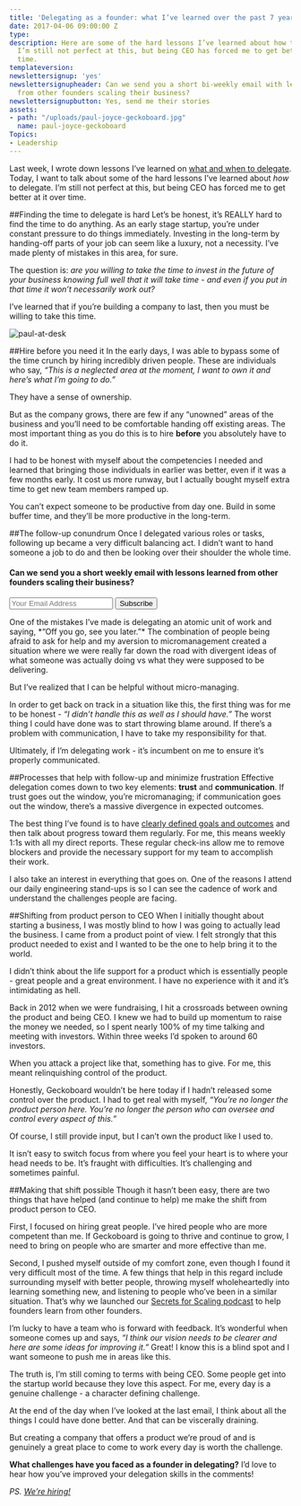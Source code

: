 ```yaml
---
title: 'Delegating as a founder: what I’ve learned over the past 7 years (Part 2)'
date: 2017-04-06 09:00:00 Z
type: 
description: Here are some of the hard lessons I’ve learned about how to delegate.
  I’m still not perfect at this, but being CEO has forced me to get better at it over
  time.
templateversion: 
newslettersignup: 'yes'
newslettersignupheader: Can we send you a short bi-weekly email with lessons learned
  from other founders scaling their business?
newslettersignupbutton: Yes, send me their stories
assets:
- path: "/uploads/paul-joyce-geckoboard.jpg"
  name: paul-joyce-geckoboard
Topics:
- Leadership
---
```


Last week, I wrote down lessons I’ve learned on <a href="https://www.geckoboard.com/blog/delegating-as-a-founder-what-ive-learned-over-7-years-part-1/" target="_blank">what and when to delegate</a>. Today, I want to talk about some of the hard lessons I’ve learned about *how* to delegate. I’m still not perfect at this, but being CEO has forced me to get better at it over time. 

##Finding the time to delegate is hard 
Let’s be honest, it’s REALLY hard to find the time to do anything. As an early stage startup, you’re under constant pressure to do things immediately. Investing in the long-term by handing-off parts of your job can seem like a luxury, not a necessity. I’ve made plenty of mistakes in this area, for sure.

The question is: *are you willing to take the time to invest in the future of your business knowing full well that it will take time - and even if you put in that time it won’t necessarily work out?*

I’ve learned that if you’re building a company to last, then you must be willing to take this time.

![paul-at-desk](/uploads/paul-joyce-geckoboard.jpg)

##Hire before you need it
In the early days, I was able to bypass some of the time crunch by hiring incredibly driven people. These are individuals who say, *“This is a neglected area at the moment, I want to own it and here’s what I’m going to do.”* 

They have a sense of ownership.

But as the company grows, there are few if any “unowned” areas of the business and you’ll need to be comfortable handing off existing areas. The most important thing as you do this is to hire **before** you absolutely have to do it. 

I had to be honest with myself about the competencies I needed and learned that bringing those individuals in earlier was better, even if it was a few months early. It cost us more runway, but I actually bought myself extra time to get new team members ramped up. 

You can’t expect someone to be productive from day one. Build in some buffer time, and they’ll be more productive in the long-term.

##The follow-up conundrum
Once I delegated various roles or tasks, following up became a very difficult balancing act. I didn’t want to hand someone a job to do and then be looking over their shoulder the whole time. 

<div class="blog-newsletter-signup inside">
<h4 class="newsletter-signup-head">Can we send you a short weekly email with lessons learned from other founders scaling their business?</h4>
<form action="//geckoboard.us1.list-manage.com/subscribe/post?u=f8c11c17753d5c653c8d22b3d&amp;id=d7a449ccce" method="post" id="mc-embedded-subscribe-form" name="mc-embedded-subscribe-form" class="validate form-wrapper" target="_blank" novalidate="">
<input type="email" value="" name="EMAIL" class="required email" placeholder="Your Email Address" id="mce-EMAIL">
<input type="submit" value="Subscribe" name="subscribe" id="mc-embedded-subscribe" class="button"></form>
</div>
One of the mistakes I’ve made is delegating an atomic unit of work and saying, *“Off you go, see you later.”* The combination of people being afraid to ask for help and my aversion to micromanagement created a situation where we were really far down the road with divergent ideas of what someone was actually doing vs what they were supposed to be delivering. 

But I’ve realized that I can be helpful without micro-managing.

In order to get back on track in a situation like this, the first thing was for me to be honest - *“I didn’t handle this as well as I should have.”* The worst thing I could have done was to start throwing blame around. If there’s a problem with communication, I have to take my responsibility for that. 

Ultimately, if I’m delegating work - it’s incumbent on me to ensure it’s properly communicated. 

##Processes that help with follow-up and minimize frustration
Effective delegation comes down to two key elements: **trust** and **communication**. If trust goes out the window, you’re micromanaging; if communication goes out the window, there’s a massive divergence in expected outcomes.

The best thing I’ve found is to have <a href="https://www.geckoboard.com/blog/okrs-objectives-and-key-results/" target="_blank">clearly defined goals and outcomes</a> and then talk about progress toward them regularly. For me, this means weekly 1:1s with all my direct reports. These regular check-ins allow me to remove blockers and provide the necessary support for my team to accomplish their work.

I also take an interest in everything that goes on. One of the reasons I attend our daily engineering stand-ups is so I can see the cadence of work and understand the challenges people are facing.

##Shifting from product person to CEO
When I initially thought about starting a business, I was mostly blind to how I was going to actually lead the business. I came from a product point of view. I felt strongly that this product needed to exist and I wanted to be the one to help bring it to the world.

I didn’t think about the life support for a product which is essentially people - great people and a great environment. I have no experience with it and it’s intimidating as hell. 

Back in 2012 when we were fundraising, I hit a crossroads between owning the product and being CEO. I knew we had to build up momentum to raise the money we needed, so I spent nearly 100% of my time talking and meeting with investors. Within three weeks I’d spoken to around 60 investors.

When you attack a project like that, something has to give. For me, this meant relinquishing control of the product. 

Honestly, Geckoboard wouldn’t be here today if I hadn’t released some control over the product. I had to get real with myself, *“You’re no longer the product person here. You’re no longer the person who can oversee and control every aspect of this.”*  

Of course, I still provide input, but I can’t own the product like I used to.

It isn’t easy to switch focus from where you feel your heart is to where your head needs to be. It’s fraught with difficulties. It’s challenging and sometimes painful.

##Making that shift possible
Though it hasn’t been easy, there are two things that have helped (and continue to help) me make the shift from product person to CEO.

First, I focused on hiring great people. I’ve hired people who are more competent than me. If Geckoboard is going to thrive and continue to grow, I need to bring on people who are smarter and more effective than me.

Second, I pushed myself outside of my comfort zone, even though I found it very difficult most of the time. A few things that help in this regard include surrounding myself with better people, throwing myself wholeheartedly into learning something new, and listening to people who’ve been in a similar situation. That’s why we launched our <a href="https://www.geckoboard.com/blog/topics/secrets-for-scaling/" target="_blank">Secrets for Scaling podcast</a> to help founders learn from other founders.

I’m lucky to have a team who is forward with feedback. It’s wonderful when someone comes up and says, *“I think our vision needs to be clearer and here are some ideas for improving it.”* Great! I know this is a blind spot and I want someone to push me in areas like this. 

The truth is, I’m still coming to terms with being CEO. Some people get into the startup world because they love this aspect. For me, every day is a genuine challenge - a character defining challenge. 

At the end of the day when I’ve looked at the last email, I think about all the things I could have done better. And that can be viscerally draining. 

But creating a company that offers a product we’re proud of and is genuinely a great place to come to work every day is worth the challenge.

**What challenges have you faced as a founder in delegating?** I’d love to hear how you’ve improved your delegation skills in the comments!

*PS. <a href="https://www.geckoboard.com/careers/" target="_blank">We’re hiring!</a>*
